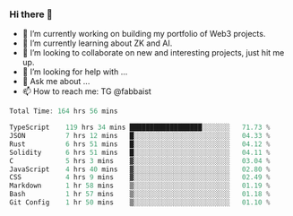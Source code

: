 ### Hi there 👋

- 🔭 I’m currently working on building my portfolio of Web3 projects. 
- 🌱 I’m currently learning about ZK and AI.
- 👯 I’m looking to collaborate on new and interesting projects, just hit me up. 
- 🤔 I’m looking for help with ... 
- 💬 Ask me about ...
- 📫 How to reach me: TG @fabbaist

<!--
**fabbaisteth/fabbaisteth** is a ✨ _special_ ✨ repository because its `README.md` (this file) appears on your GitHub profile.

Here are some ideas to get you started:

- 🔭 I’m currently working on ...
- 🌱 I’m currently learning ...
- 👯 I’m looking to collaborate on ...
- 🤔 I’m looking for help with ...
- 💬 Ask me about ...
- 📫 How to reach me: ...
- 😄 Pronouns: ...
- ⚡ Fun fact: ...
-->

<!--START_SECTION:waka-->

```rust
Total Time: 164 hrs 56 mins

TypeScript    119 hrs 34 mins ██████████████████░░░░░░░   71.73 %
JSON          7 hrs 12 mins   █░░░░░░░░░░░░░░░░░░░░░░░░   04.33 %
Rust          6 hrs 51 mins   █░░░░░░░░░░░░░░░░░░░░░░░░   04.12 %
Solidity      6 hrs 51 mins   █░░░░░░░░░░░░░░░░░░░░░░░░   04.11 %
C             5 hrs 3 mins    ▓░░░░░░░░░░░░░░░░░░░░░░░░   03.04 %
JavaScript    4 hrs 40 mins   ▓░░░░░░░░░░░░░░░░░░░░░░░░   02.80 %
CSS           4 hrs 9 mins    ▓░░░░░░░░░░░░░░░░░░░░░░░░   02.49 %
Markdown      1 hr 58 mins    ▒░░░░░░░░░░░░░░░░░░░░░░░░   01.19 %
Bash          1 hr 57 mins    ▒░░░░░░░░░░░░░░░░░░░░░░░░   01.18 %
Git Config    1 hr 50 mins    ▒░░░░░░░░░░░░░░░░░░░░░░░░   01.10 %
```

<!--END_SECTION:waka-->
